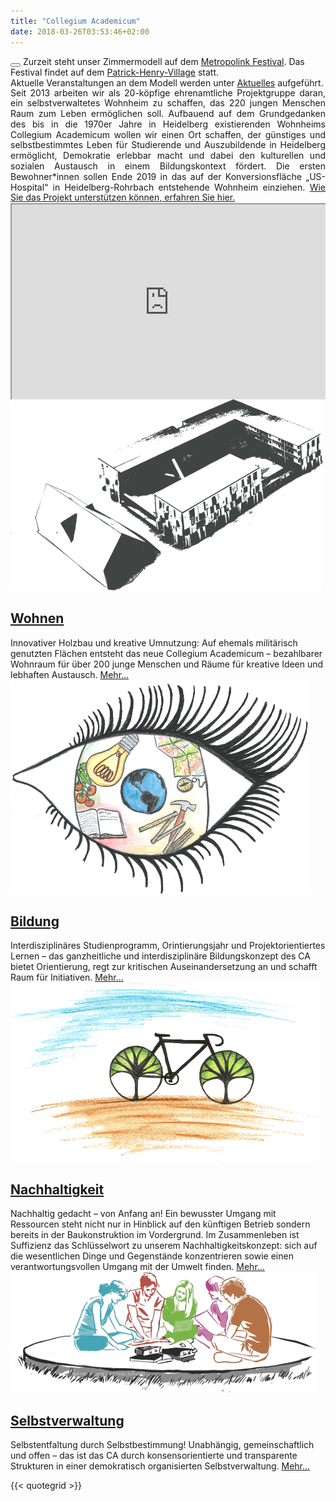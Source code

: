 ```yaml
---
title: "Collegium Academicum"
date: 2018-03-26T03:53:46+02:00
---
```


<div class="notification is-primary"><button class="delete"></button>
    Zurzeit steht unser Zimmermodell auf dem <a
    href="http://www.metropolink-festival.net/">Metropolink Festival</a>.
    Das Festival findet auf dem <a href="https://www.openstreetmap.org/#map=15/49.3853/8.6322">Patrick-Henry-Village</a> statt.<br />
    Aktuelle Veranstaltungen an dem Modell werden unter <a
    href="https://collegiumacademicum.de/aktuelles">Aktuelles</a>
    aufgeführt.<br />
</div>


<div class="columns is-centered">
    <div class="column is-10" style="line-height: 1.2em; text-align: justify;">
        Seit 2013 arbeiten wir als 20-köpfige ehrenamtliche Projektgruppe daran, ein selbstverwaltetes Wohnheim zu schaffen, das 220 jungen Menschen Raum zum Leben ermöglichen soll. Aufbauend auf dem Grundgedanken des bis in die 1970er Jahre in Heidelberg existierenden Wohnheims Collegium Academicum wollen wir einen Ort schaffen, der günstiges und selbstbestimmtes Leben für Studierende und Auszubildende in Heidelberg ermöglicht, Demokratie erlebbar macht und dabei den kulturellen und sozialen Austausch in einem Bildungskontext fördert. Die ersten Bewohner*innen sollen Ende 2019 in das auf der Konversionsfläche „US-Hospital“ in Heidelberg-Rohrbach entstehende Wohnheim einziehen. <a href="https://collegiumacademicum.de/direktkredite/">Wie Sie das Projekt unterstützen können, erfahren Sie hier.</a>
    </div>
</div>

<div style="position: relative; padding-bottom: 56.25%; padding-top: 30px; height: 0; overflow: hidden;">
    <iframe src="https://player.vimeo.com/video/191458892?color=38A9A1&title=0&byline=0&portrait=0" style="position: absolute; top: 0; left: 0; width: 100%; height: 100%;" webkitallowfullscreen mozallowfullscreen allowfullscreen></iframe>
 </div>

<div class="front-box wohnen">
    <a href="https://collegiumacademicum.de/wohnen" ><img src="front_wohnen.png"></a>
    <div>
        <div><h2><a href="https://collegiumacademicum.de/wohnen" >Wohnen</a></h2></div>
        Innovativer Holzbau und kreative Umnutzung: Auf ehemals militärisch genutzten Flächen entsteht das neue Collegium Academicum – bezahlbarer Wohnraum für über 200 junge Menschen und Räume für kreative Ideen und lebhaften Austausch. <a class="mehr" href="https://collegiumacademicum.de/wohnen" >Mehr...</a>
    </div>
</div>

<div class="front-box bildung">
    <a href="https://collegiumacademicum.de/bildung" ><img src="front_bildung.png"></a>
    <div>
        <div><h2><a href="https://collegiumacademicum.de/bildung" >Bildung</a></h2></div>
        Interdisziplinäres Studienprogramm, Orintierungsjahr und Projektorientiertes Lernen – das ganzheitliche und interdisziplinäre Bildungskonzept des CA bietet Orientierung, regt zur kritischen Auseinandersetzung an und schafft Raum für Initiativen. <a class="mehr" href="https://collegiumacademicum.de/bildung" >Mehr...</a>
    </div>
</div>

<div class="front-box nachhaltigkeit">
    <a href="https://collegiumacademicum.de/nachhaltigkeit" ><img src="front_nachhaltigkeit.png"></a>
    <div>
        <div><h2><a href="https://collegiumacademicum.de/nachhaltigkeit" >Nachhaltigkeit</a></h2></div>
        Nachhaltig gedacht – von Anfang an! Ein bewusster Umgang mit Ressourcen steht nicht nur in Hinblick auf den künftigen Betrieb sondern bereits in der Baukonstruktion im Vordergrund. Im Zusammenleben ist Suffizienz das Schlüsselwort zu unserem Nachhaltigkeitskonzept: sich auf die wesentlichen Dinge und Gegenstände konzentrieren sowie einen verantwortungsvollen Umgang mit der Umwelt finden. <a class="mehr" href="https://collegiumacademicum.de/nachhaltigkeit" >Mehr...</a>
    </div>
</div>

<div class="front-box selbstverwaltung">
    <a href="https://collegiumacademicum.de/selbstverwaltung" ><img src="front_selbstverwaltung.png"></a>
    <div>
        <div><h2><a href="https://collegiumacademicum.de/selbstverwaltung" >Selbstverwaltung</a></h2></div>
        Selbstentfaltung durch Selbstbestimmung! Unabhängig, gemeinschaftlich und offen – das ist das CA durch konsensorientierte und transparente Strukturen in einer demokratisch organisierten Selbstverwaltung. <a class="mehr" href="https://collegiumacademicum.de/selbstverwaltung" >Mehr...</a>
    </div>
</div>

{{< quotegrid >}}
